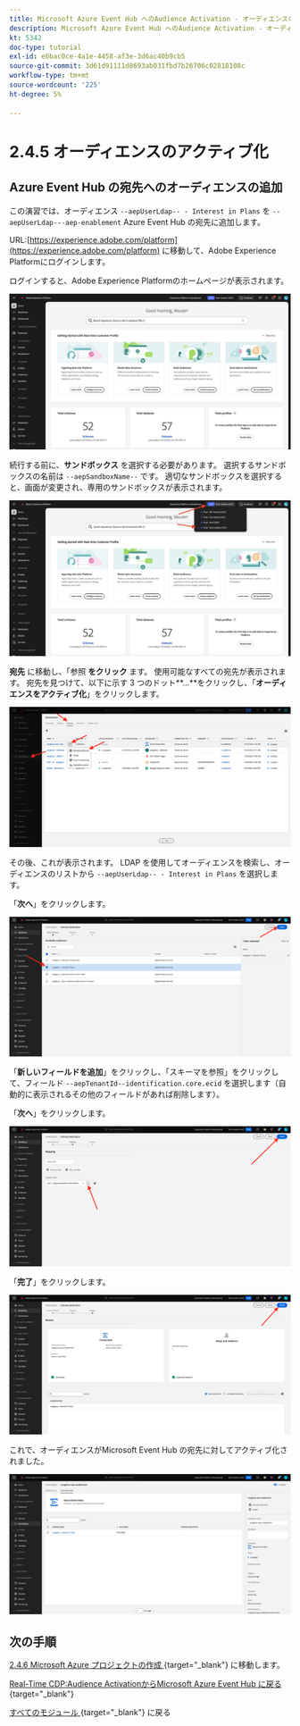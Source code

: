 ```yaml
---
title: Microsoft Azure Event Hub へのAudience Activation - オーディエンスのアクティブ化
description: Microsoft Azure Event Hub へのAudience Activation - オーディエンスのアクティブ化
kt: 5342
doc-type: tutorial
exl-id: e6bac0ce-4a1e-4458-af3e-3d6ac40b9cb5
source-git-commit: 3d61d91111d8693ab031fbd7b26706c02818108c
workflow-type: tm+mt
source-wordcount: '225'
ht-degree: 5%

---
```


# 2.4.5 オーディエンスのアクティブ化

## Azure Event Hub の宛先へのオーディエンスの追加

この演習では、オーディエンス `--aepUserLdap-- - Interest in Plans` を `--aepUserLdap---aep-enablement` Azure Event Hub の宛先に追加します。

URL:[https://experience.adobe.com/platform](https://experience.adobe.com/platform) に移動して、Adobe Experience Platformにログインします。

ログインすると、Adobe Experience Platformのホームページが表示されます。

![データ取得](./../../../../modules/delivery-activation/datacollection/dc1.2/images/home.png)

続行する前に、**サンドボックス** を選択する必要があります。 選択するサンドボックスの名前は ``--aepSandboxName--`` です。 適切なサンドボックスを選択すると、画面が変更され、専用のサンドボックスが表示されます。

![データ取得](./../../../../modules/delivery-activation/datacollection/dc1.2/images/sb1.png)

**宛先** に移動し、「参照 **をクリック** ます。 使用可能なすべての宛先が表示されます。 宛先を見つけて、以下に示す 3 つのドット**...**をクリックし、「**オーディエンスをアクティブ化**」をクリックします。

![5-01-select-destination.png](./images/501selectdestination.png)

その後、これが表示されます。 LDAP を使用してオーディエンスを検索し、オーディエンスのリストから `--aepUserLdap-- - Interest in Plans` を選択します。

「**次へ**」をクリックします。

![5-04-select-segment.png](./images/504selectsegment.png)

「**新しいフィールドを追加**」をクリックし、「スキーマを参照」をクリックして、フィールド `--aepTenantId--identification.core.ecid` を選択します（自動的に表示されるその他のフィールドがあれば削除します）。

「**次へ**」をクリックします。

![5-05-select-attributes.png](./images/505selectattributes.png)

「**完了**」をクリックします。

![5-06-destination-finish.png](./images/506destinationfinish.png)

これで、オーディエンスがMicrosoft Event Hub の宛先に対してアクティブ化されました。

![5-07-destination-segment-added.png](./images/507destinationsegmentadded.png)

## 次の手順

[2.4.6 Microsoft Azure プロジェクトの作成 ](./ex6.md){target="_blank"} に移動します。

[Real-Time CDP:Audience ActivationからMicrosoft Azure Event Hub に戻る ](./segment-activation-microsoft-azure-eventhub.md){target="_blank"}

[ すべてのモジュール ](./../../../../overview.md){target="_blank"} に戻る

